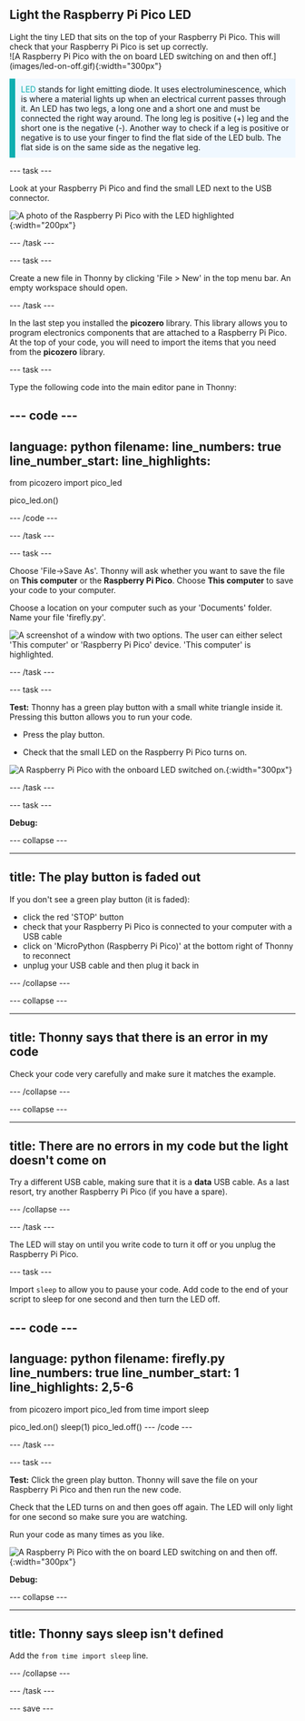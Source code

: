 ## Light the Raspberry Pi Pico LED

<div style="display: flex; flex-wrap: wrap">
<div style="flex-basis: 200px; flex-grow: 1; margin-right: 15px;">
Light the tiny LED that sits on the top of your Raspberry Pi Pico. This will check that your Raspberry Pi Pico is set up correctly.
</div>
<div>
![A Raspberry Pi Pico with the on board LED switching on and then off.](images/led-on-off.gif){:width="300px"}
</div>
</div>

<p style='border-left: solid; border-width:10px; border-color: #0faeb0; background-color: aliceblue; padding: 10px;'>
<span style="color: #0faeb0">LED</span> stands for light emitting diode. It uses electroluminescence, which is where a material lights up when an electrical current passes through it. An LED has two legs, a long one and a short one and must be connected the right way around. The long leg is positive (+) leg and the short one is the negative (-). Another way to check if a leg is positive or negative is to use your finger to find the flat side of the LED bulb. The flat side is on the same side as the negative leg.
</p>

--- task ---

Look at your Raspberry Pi Pico and find the small LED next to the USB connector. 

![A photo of the Raspberry Pi Pico with the LED highlighted](images/pico-led.jpg){:width="200px"}

--- /task ---

--- task ---

Create a new file in Thonny by clicking 'File > New' in the top menu bar. An empty workspace should open.

--- /task ---

In the last step you installed the **picozero** library. This library allows you to program electronics components that are attached to a Raspberry Pi Pico. At the top of your code, you will need to import the items that you need from the **picozero** library.

--- task ---

Type the following code into the main editor pane in Thonny:

--- code ---
---
language: python
filename: 
line_numbers: true
line_number_start: 
line_highlights: 
---
from picozero import pico_led 

pico_led.on()

--- /code ---

--- /task ---

--- task ---

Choose 'File->Save As'. Thonny will ask whether you want to save the file on **This computer** or the **Raspberry Pi Pico**. Choose **This computer** to save your code to your computer.  

Choose a location on your computer such as your 'Documents' folder. Name your file 'firefly.py'.

![A screenshot of a window with two options. The user can either select 'This computer' or 'Raspberry Pi Pico' device. 'This computer' is highlighted.](images/save-on-computer.png)

--- /task ---

--- task ---

**Test:** Thonny has a green play button with a small white triangle inside it. Pressing this button allows you to run your code. 

+ Press the play button.  

+ Check that the small LED on the Raspberry Pi Pico turns on. 

![A Raspberry Pi Pico with the onboard LED switched on.](images/led-on.jpg){:width="300px"}

--- /task ---

--- task ---

**Debug:** 

--- collapse ---

---
title: The play button is faded out
---

If you don't see a green play button (it is faded):
+ click the red 'STOP' button
+ check that your Raspberry Pi Pico is connected to your computer with a USB cable
+ click on 'MicroPython (Raspberry Pi Pico)' at the bottom right of Thonny to reconnect
+ unplug your USB cable and then plug it back in

--- /collapse ---

--- collapse ---

---
title: Thonny says that there is an error in my code
---

Check your code very carefully and make sure it matches the example.

--- /collapse ---

--- collapse ---

---
title: There are no errors in my code but the light doesn't come on
---

Try a different USB cable, making sure that it is a **data** USB cable. As a last resort, try another Raspberry Pi Pico (if you have a spare).

--- /collapse ---

--- /task ---

The LED will stay on until you write code to turn it off or you unplug the Raspberry Pi Pico.

--- task ---

Import `sleep` to allow you to pause your code. Add code to the end of your script to sleep for one second and then turn the LED off. 

--- code ---
---
language: python
filename: firefly.py
line_numbers: true
line_number_start: 1
line_highlights: 2,5-6
---
from picozero import pico_led
from time import sleep

pico_led.on()
sleep(1)
pico_led.off()
--- /code ---

--- /task ---

--- task ---

**Test:** Click the green play button. Thonny will save the file on your Raspberry Pi Pico and then run the new code. 

Check that the LED turns on and then goes off again. The LED will only light for one second so make sure you are watching.

Run your code as many times as you like. 

![A Raspberry Pi Pico with the on board LED switching on and then off.](images/led-on-off.gif){:width="300px"}

**Debug:**

--- collapse ---

---
title: Thonny says sleep isn't defined
---

Add the `from time import sleep` line. 

--- /collapse ---

--- /task ---

--- save ---